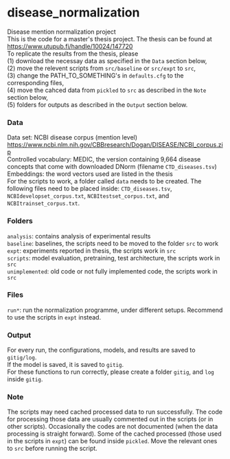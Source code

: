 # disease_normalization
Disease mention normalization project<br>
This is the code for a master's thesis project. The thesis can be found at <a href=" ">https://www.utupub.fi/handle/10024/147720</a> <br>
To replicate the results from the thesis, please<br>
(1) download the necessay data as specified in the `Data` section below,<br>
(2) move the relevent scripts from `src/baseline` or `src/expt` to `src`,<br>
(3) change the PATH_TO_SOMETHING's in `defaults.cfg` to the corresponding files,<br>
(4) move the cahced data from `pickled` to `src` as described in the `Note` section below,<br>
(5) folders for outputs as described in the `Output` section below.

### Data <br/>
Data set: NCBI disease corpus (mention level) <a href=" ">https://www.ncbi.nlm.nih.gov/CBBresearch/Dogan/DISEASE/NCBI_corpus.zip</a> <br/>
Controlled vocabulary: MEDIC, the version containing 9,664 disease concepts that come with downloaded DNorm (filename `CTD_diseases.tsv`) <br>
Embeddings: the word vectors used are listed in the thesis<br>
For the scripts to work, a folder called `data` needs to be created. The following files need to be placed inside: `CTD_diseases.tsv`, `NCBIdevelopset_corpus.txt`, `NCBItestset_corpus.txt`, and `NCBItrainset_corpus.txt`.

### Folders <br/>
`analysis`: contains analysis of experimental results <br/>
`baseline`: baselines, the scripts need to be moved to the folder `src` to work <br/>
`expt`: experiments reported in thesis, the scripts work in `src` <br/>
`scripts`: model evaluation, pretraining, test architecture, the scripts work in `src` <br/>
`unimplemented`: old code or not fully implemented code, the scripts work in `src`

### Files <br/>
`run*`: run the normalization programme, under different setups. Recommend to use the scripts in `expt` instead.

### Output <br/>
For every run, the configurations, models, and results are saved to `gitig/log`.<br>
If the model is saved, it is saved to `gitig`.<br>
For these functions to run correctly, please create a folder `gitig`, and `log` inside `gitig`.

### Note <br/>
The scripts may need cached processed data to run successfully. The code for processing those data are usually commented out in the scripts (or in other scripts). Occasionally the codes are not documented (when the data processing is straight forward). 
Some of the cached processed (those used in the scripts in `expt`) can be found inside `pickled`. Move the relevant ones to `src` before running the script.
